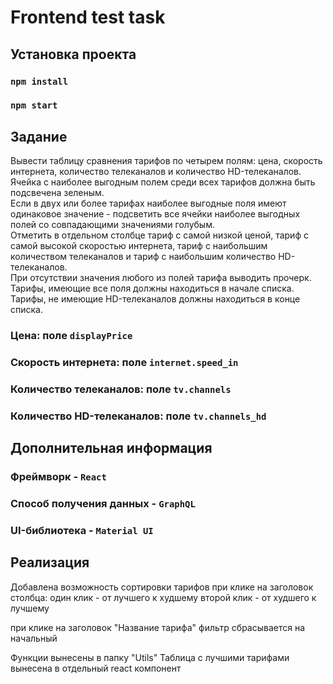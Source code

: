 # Frontend test task
## Установка проекта

### `npm install`
### `npm start`

## Задание
Вывести таблицу сравнения тарифов по четырем полям: цена, скорость интернета, количество телеканалов и количество HD-телеканалов.  
Ячейка с наиболее выгодным полем среди всех тарифов должна быть подсвечена зеленым.  
Если в двух или более тарифах наиболее выгодные поля имеют одинаковое значение - подсветить все ячейки наиболее выгодных полей со совпадающими значениями голубым.  
Отметить в отдельном столбце тариф с самой низкой ценой, тариф с самой высокой скоростью интернета, тариф с наибольшим количеством телеканалов и тариф с наибольшим количество HD-телеканалов.  
При отсутствии значения любого из полей тарифа выводить прочерк.  
Тарифы, имеющие все поля должны находиться в начале списка.  
Тарифы, не имеющие HD-телеканалов должны находиться в конце списка.
### Цена: поле `displayPrice`
### Скорость интернета: поле `internet.speed_in`
### Количество телеканалов: поле `tv.channels`
### Количество HD-телеканалов: поле `tv.channels_hd`

## Дополнительная информация
### Фреймворк - `React`
### Способ получения данных - `GraphQL`
### UI-библиотека - `Material UI`

## Реализация
Добавлена возможность сортировки тарифов при клике на заголовок столбца:
  один клик - от лучшего к худшему
  второй клик - от худшего к лучшему

  при клике на заголовок "Название тарифа" фильтр сбрасывается на начальный

Функции вынесены в папку "Utils"
Таблица с лучшими тарифами вынесена в отдельный react компонент

